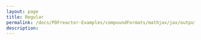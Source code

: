 ```yaml
---
layout: page
title: Regular
permalink: /docs/PDFreactor-Examples/compoundFormats/mathjax/jax/output/SVG/fonts/TeX/Caligraphic/Regular/
description: 
---
```





